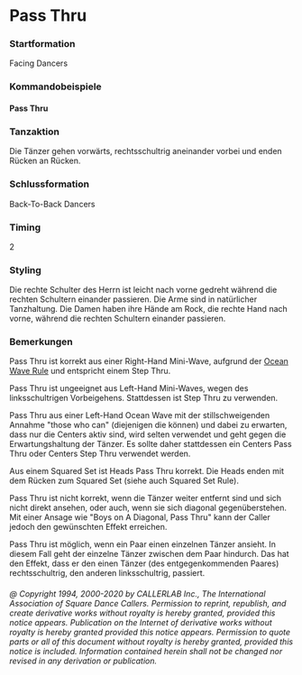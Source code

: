 
# Pass Thru

### Startformation

Facing Dancers

### Kommandobeispiele

#### Pass Thru

### Tanzaktion

Die Tänzer gehen vorwärts, rechtsschultrig aneinander vorbei und enden Rücken an Rücken.

### Schlussformation

Back-To-Back Dancers

### Timing

2

### Styling

Die rechte Schulter des Herrn ist leicht nach vorne gedreht während die rechten Schultern einander passieren. Die Arme sind in natürlicher Tanzhaltung. Die Damen haben ihre Hände am Rock, die rechte Hand nach vorne, während die rechten Schultern einander passieren.

### Bemerkungen

Pass Thru ist korrekt aus einer Right-Hand Mini-Wave, aufgrund der [Ocean Wave Rule](../b2/ocean_wave_rule.md) 
und entspricht einem Step Thru.

Pass Thru ist ungeeignet aus Left-Hand Mini-Waves, wegen des linksschultrigen Vorbeigehens. Stattdessen ist Step Thru zu verwenden.

Pass Thru aus einer Left-Hand Ocean Wave mit der stillschweigenden Annahme "those who can" (diejenigen die können) und dabei zu erwarten, dass nur die Centers aktiv sind, wird selten verwendet und geht gegen die Erwartungshaltung der Tänzer. Es sollte daher stattdessen ein Centers Pass Thru oder Centers Step Thru verwendet werden.

Aus einem Squared Set ist Heads Pass Thru korrekt. Die Heads enden mit dem Rücken zum Squared Set (siehe auch Squared Set Rule).

Pass Thru ist nicht korrekt, wenn die Tänzer weiter entfernt sind und sich nicht direkt ansehen, oder auch, wenn sie sich diagonal gegenüberstehen. Mit einer Ansage wie "Boys on A Diagonal, Pass Thru" kann der Caller jedoch den gewünschten Effekt erreichen.

Pass Thru ist möglich, wenn ein Paar einen einzelnen Tänzer ansieht. In diesem Fall geht der einzelne Tänzer zwischen dem Paar hindurch. Das hat den Effekt, dass er den einen Tänzer (des entgegenkommenden Paares) rechtsschultrig, den anderen linksschultrig, passiert.

###### @ Copyright 1994, 2000-2020 by CALLERLAB Inc., The International Association of Square Dance Callers. Permission to reprint, republish, and create derivative works without royalty is hereby granted, provided this notice appears. Publication on the Internet of derivative works without royalty is hereby granted provided this notice appears. Permission to quote parts or all of this document without royalty is hereby granted, provided this notice is included. Information contained herein shall not be changed nor revised in any derivation or publication.
